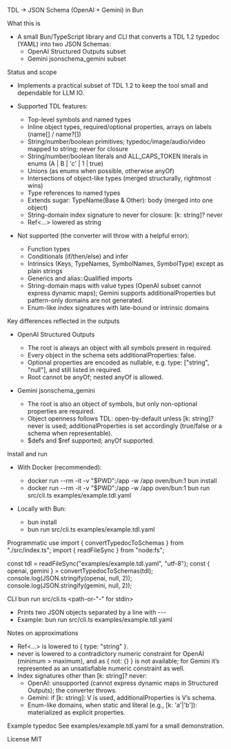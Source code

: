 TDL → JSON Schema (OpenAI + Gemini) in Bun

What this is
- A small Bun/TypeScript library and CLI that converts a TDL 1.2 typedoc (YAML) into two JSON Schemas:
  - OpenAI Structured Outputs subset
  - Gemini jsonschema_gemini subset

Status and scope
- Implements a practical subset of TDL 1.2 to keep the tool small and dependable for LLM IO.
- Supported TDL features:
  - Top-level symbols and named types
  - Inline object types, required/optional properties, arrays on labels (name[] / name?[])
  - String/number/boolean primitives; typedoc/image/audio/video mapped to string; never for closure
  - String/number/boolean literals and ALL_CAPS_TOKEN literals in enums (A | B | 'c' | 1 | true)
  - Unions (as enums when possible, otherwise anyOf)
  - Intersections of object-like types (merged structurally, rightmost wins)
  - Type references to named types
  - Extends sugar: TypeName(Base & Other): body (merged into one object)
  - String-domain index signature to never for closure: [k: string]? never
  - Ref<...> lowered as string

- Not supported (the converter will throw with a helpful error):
  - Function types
  - Conditionals (if/then/else) and infer
  - Intrinsics (Keys, TypeNames, SymbolNames, SymbolType) except as plain strings
  - Generics and alias::Qualified imports
  - String-domain maps with value types (OpenAI subset cannot express dynamic maps); Gemini supports additionalProperties but pattern-only domains are not generated.
  - Enum-like index signatures with late-bound or intrinsic domains

Key differences reflected in the outputs
- OpenAI Structured Outputs
  - The root is always an object with all symbols present in required.
  - Every object in the schema sets additionalProperties: false.
  - Optional properties are encoded as nullable, e.g. type: ["string", "null"], and still listed in required.
  - Root cannot be anyOf; nested anyOf is allowed.

- Gemini jsonschema_gemini
  - The root is also an object of symbols, but only non-optional properties are required.
  - Object openness follows TDL: open-by-default unless [k: string]? never is used; additionalProperties is set accordingly (true/false or a schema when representable).
  - $defs and $ref supported; anyOf supported.

Install and run
- With Docker (recommended):
  - docker run --rm -it -v "$PWD":/app -w /app oven/bun:1 bun install
  - docker run --rm -it -v "$PWD":/app -w /app oven/bun:1 bun run src/cli.ts examples/example.tdl.yaml

- Locally with Bun:
  - bun install
  - bun run src/cli.ts examples/example.tdl.yaml

Programmatic use
import { convertTypedocToSchemas } from "./src/index.ts";
import { readFileSync } from "node:fs";

const tdl = readFileSync("examples/example.tdl.yaml", "utf-8");
const { openai, gemini } = convertTypedocToSchemas(tdl);
console.log(JSON.stringify(openai, null, 2));
console.log(JSON.stringify(gemini, null, 2));

CLI
bun run src/cli.ts <path-or-"-" for stdin>
- Prints two JSON objects separated by a line with ---
- Example: bun run src/cli.ts examples/example.tdl.yaml

Notes on approximations
- Ref<...> is lowered to { type: "string" }.
- never is lowered to a contradictory numeric constraint for OpenAI (minimum > maximum), and as { not: {} } is not available; for Gemini it’s represented as an unsatisfiable numeric constraint as well.
- Index signatures other than [k: string]? never:
  - OpenAI: unsupported (cannot express dynamic maps in Structured Outputs); the converter throws.
  - Gemini: if [k: string]: V is used, additionalProperties is V’s schema.
  - Enum-like domains, when static and literal (e.g., [k: 'a'|'b']): materialized as explicit properties.

Example typedoc
See examples/example.tdl.yaml for a small demonstration.

License
MIT
